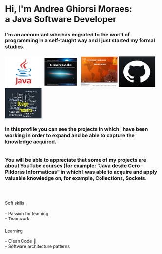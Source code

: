 # Hi, I'm Andrea Ghiorsi Moraes: <br>a Java Software Developer

<h3 align="left">I'm an accountant who has migrated to the
world of programming in a self-taught way and I just started
my formal studies.

###

<div align="left">
<img src="src/main/resources/java.png" height="100" width="120"/>
<img src="src/main/resources/clean.jpg" height="100" width="120"/>
<img src="src/main/resources/javacourse.png" height="100" width="120"/>
<img src="src/main/resources/git.png" height="100" width="120"/>
<img src="src/main/resources/patrones.png" height="100" width="120"/>
</div>

###

<h3 align="left">In this profile you can see the projects in which I have
been working in order to expand and be able to capture the knowledge
acquired.
<br>
<br>
<br>
You will be able to appreciate that some of my projects are about 
YouTube courses (for example: "Java desde Cero - Pildoras Informaticas" in which I was able 
to acquire and apply valuable knowledge on, for example, 
Collections, Sockets.
</h3>




<br clear="both">



<br clear="both">

<p align="left">Soft skills<br>
<br>
- Passion for learning<br>
- Teamwork</p>

###

<p align="left">Learning<br>
<br>
- Clean Code 📝 <br>
- Software architecture patterns <br>


###

<div align="left">
</div>

###
